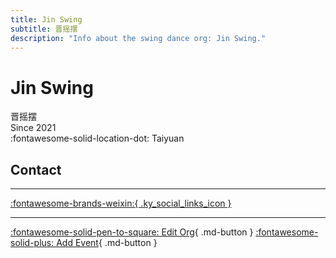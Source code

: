 ```yaml
---
title: Jin Swing
subtitle: 晋摇摆
description: "Info about the swing dance org: Jin Swing."
---
```


# Jin Swing

晋摇摆  
Since 2021  
:fontawesome-solid-location-dot: Taiyuan  


## Contact


---

 [:fontawesome-brands-weixin:{ .ky_social_links_icon }](# "晋摇摆JinSwing")

---

[:fontawesome-solid-pen-to-square: Edit Org](https://github.com/swingdance/orgs/issues/new?assignees=&labels=update+org&projects=&template=03-update_entity.yml&title=Update%20Org%3A%20zh_CN%20%E2%80%A2%20Jin%20Swing&region=zh_CN&id=jin-swing&name=Jin%20Swing){ .md-button } [:fontawesome-solid-plus: Add Event](https://github.com/swingdance/events/issues/new?assignees=&labels=add+event&projects=&template=02-add_entity.yml&title=Add%20Event%3A%20zh_CN%20%E2%80%A2%20%3CName%3E&region=zh_CN&province=Shanxi&city=Taiyuan&org_id=jin-swing){ .md-button }
